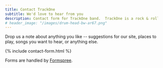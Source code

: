```yaml
---
title: Contact TrackOne
subtitle: We'd love to hear from you
description: Contact form for TrackOne band.  TrackOne is a rock & roll band in Central Connecticut playing various covers in their own style.
# header_image: "/images/drum-head-bw-ar67.png"
---
```


Drop us a note about anything you like -- suggestions for our site, places to play, songs you want to hear, or anything else.


{% include contact-form.html %}

Forms are handled by [Formspree](https://formspree.io/).
